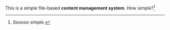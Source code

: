 This is a *simple* file-based **content management system**. How simple?[^1]

[^1]: *Sooooo simple*.